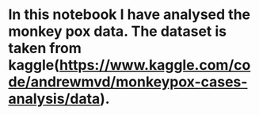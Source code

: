 # In this notebook I have analysed the monkey pox data. The dataset is  taken from  kaggle(https://www.kaggle.com/code/andrewmvd/monkeypox-cases-analysis/data).